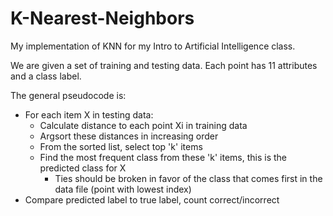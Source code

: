# K-Nearest-Neighbors
My implementation of KNN for my Intro to Artificial Intelligence class.

We are given a set of training and testing data.
Each point has 11 attributes and a class label.

The general pseudocode is:
- For each item X in testing data:
  - Calculate distance to each point Xi in training data
  - Argsort these distances in increasing order
  - From the sorted list, select top 'k' items
  - Find the most frequent class from these 'k' items, this is the predicted class for X
    - Ties should be broken in favor of the class that comes first in the data file (point with lowest index)
- Compare predicted label to true label, count correct/incorrect
